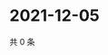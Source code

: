 # 2021-12-05

共 0 条

<!-- BEGIN WEIBO -->
<!-- 最后更新时间 Sun Dec 05 2021 11:14:43 GMT+0800 (China Standard Time) -->

<!-- END WEIBO -->
